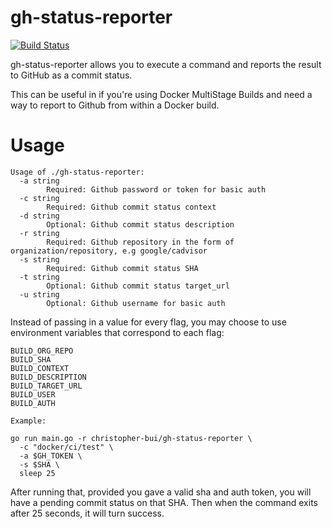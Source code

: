 # gh-status-reporter

[![Build Status](https://travis-ci.org/Christopher-Bui/gh-status-reporter.svg?branch=master)](https://travis-ci.org/Christopher-Bui/gh-status-reporter)

gh-status-reporter allows you to execute a command and reports the
result to GitHub as a commit status.

This can be useful in if you're using Docker MultiStage Builds and
need a way to report to Github from within a Docker build.

# Usage

```
Usage of ./gh-status-reporter:
  -a string
    	Required: Github password or token for basic auth
  -c string
    	Required: Github commit status context
  -d string
    	Optional: Github commit status description
  -r string
    	Required: Github repository in the form of organization/repository, e.g google/cadvisor
  -s string
    	Required: Github commit status SHA
  -t string
    	Optional: Github commit status target_url
  -u string
    	Optional: Github username for basic auth
```

Instead of passing in a value for every flag, you may choose to use environment
variables that correspond to each flag:

```
BUILD_ORG_REPO
BUILD_SHA
BUILD_CONTEXT
BUILD_DESCRIPTION
BUILD_TARGET_URL
BUILD_USER
BUILD_AUTH
```

```
Example:

go run main.go -r christopher-bui/gh-status-reporter \
  -c "docker/ci/test" \
  -a $GH_TOKEN \
  -s $SHA \
  sleep 25
```

After running that, provided you gave a valid sha and auth token, you
will have a pending commit status on that SHA. Then when the command
exits after 25 seconds, it will turn success.
